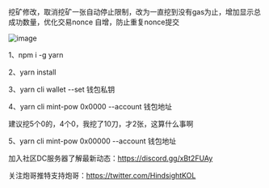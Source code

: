挖矿修改，取消挖矿一张自动停止限制，改为一直挖到没有gas为止，增加显示总成功数量，优化交易nonce 自增，防止重复nonce提交

![image](https://github.com/SoldierJuliet/ierc-miner-js/assets/155516054/ff6d642c-f91c-4ede-b21a-369a872fa68b)


1、npm i -g yarn

2、yarn install

3、yarn cli wallet --set 钱包私钥

4、yarn cli mint-pow 0x0000 --account 钱包地址

建议挖5个0的，4个0，我挖了10刀，才2张，这算什么事啊

5、yarn cli mint-pow 0x00000 --account 钱包地址 

加入社区DC服务器了解最新动态：https://discord.gg/xBt2FUAy

关注炮哥推特支持炮哥：https://twitter.com/HindsightKOL

